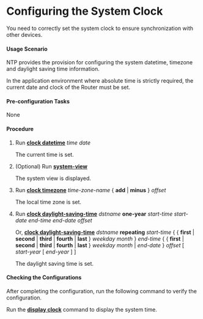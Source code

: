 Configuring the System Clock
============================

You need to correctly set the system clock to ensure synchronization with other devices.

#### Usage Scenario

NTP provides the provision for configuring the system datetime, timezone and daylight saving time information.

In the application environment where absolute time is strictly required, the current date and clock of the Router must be set.


#### Pre-configuration Tasks

None


#### Procedure

1. Run [**clock datetime**](cmdqueryname=clock+datetime) *time* *date*
   
   
   
   The current time is set.
2. (Optional) Run [**system-view**](cmdqueryname=system-view)
   
   
   
   The system view is displayed.
3. Run [**clock timezone**](cmdqueryname=clock+timezone) *time-zone-name* { **add** | **minus** } *offset*
   
   
   
   The local time zone is set.
4. Run [**clock daylight-saving-time**](cmdqueryname=clock+daylight-saving-time) *dstname* **one-year** *start-time start-date end-time end-date offset*
   
   
   
   Or, [**clock daylight-saving-time**](cmdqueryname=clock+daylight-saving-time) *dstname* **repeating** *start-time* { { **first** | **second** | **third** | **fourth** | **last** } *weekday month* } *end-time* { { **first** | **second** | **third** | **fourth** | **last** } *weekday month* | *end-date* } *offset* [ *start-year* [ *end-year* ] ]
   
   The daylight saving time is set.

#### Checking the Configurations

After completing the configuration, run the following command to verify the configuration.

Run the [**display clock**](cmdqueryname=display+clock) command to display the system time.
